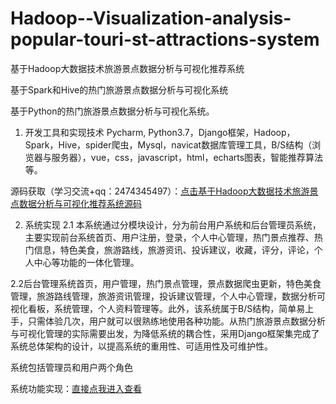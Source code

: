 # Hadoop--Visualization-analysis-popular-touri-st-attractions-system
基于Hadoop大数据技术旅游景点数据分析与可视化推荐系统

基于Spark和Hive的热门旅游景点数据分析与可视化系统

基于Python的热门旅游景点数据分析与可视化系统。 


1. 开发工具和实现技术
Pycharm, Python3.7，Django框架，Hadoop，Spark，Hive，spider爬虫，Mysql，navicat数据库管理工具，B/S结构（浏览器与服务器），vue，css，javascript，html，echarts图表，智能推荐算法等。

源码获取（学习交流+qq：2474345497）：[点击基于Hadoop大数据技术旅游景点数据分析与可视化推荐系统源码](https://download.csdn.net/download/weixin_46115961/90461028)

2. 系统实现
2.1 本系统通过分模块设计，分为前台用户系统和后台管理员系统，主要实现前台系统首页、用户注册，登录，个人中心管理，热门景点推荐、热门信息，特色美食，旅游路线，旅游资讯、投诉建议，收藏，评分，评论，个人中心等功能的一体化管理。

2.2后台管理系统首页，用户管理，热门景点管理，景点数据爬虫更新，特色美食管理，旅游路线管理，旅游资讯管理，投诉建议管理，个人中心管理，数据分析可视化看板，系统管理，个人资料管理等。此外，该系统属于B/S结构，简单易上手，只需体验几次，用户就可以很熟练地使用各种功能。从热门旅游景点数据分析与可视化管理的实际需要出发，为降低系统的耦合性，采用Django框架集完成了系统总体架构的设计，以提高系统的重用性、可适用性及可维护性。

系统包括管理员和用户两个角色


系统功能实现：[直接点我进入查看](https://blog.csdn.net/weixin_46115961/article/details/147572081?spm=1001.2014.3001.5501)

                          
